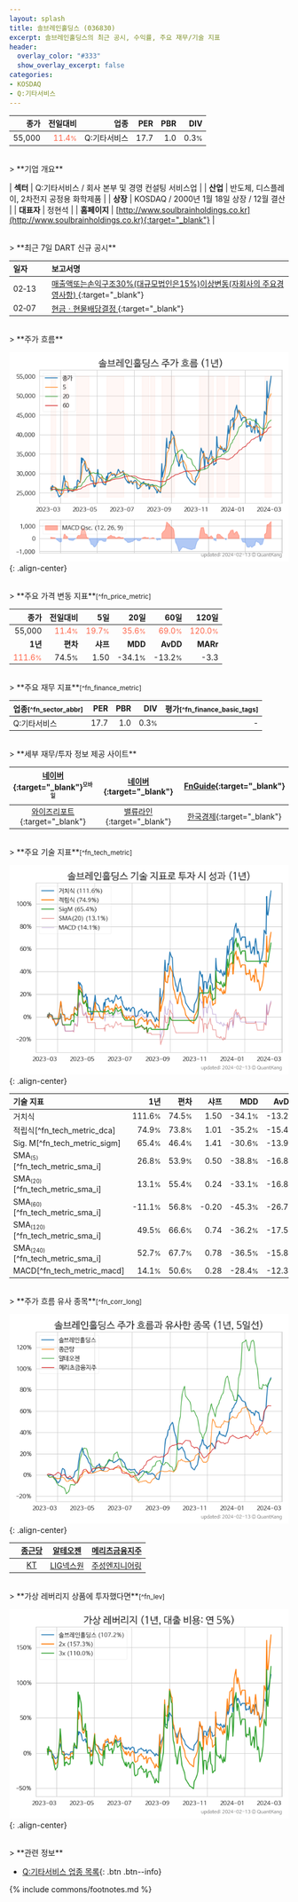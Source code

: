 ```yaml
---
layout: splash
title: 솔브레인홀딩스 (036830)
excerpt: 솔브레인홀딩스의 최근 공시, 수익률, 주요 재무/기술 지표
header:
  overlay_color: "#333"
  show_overlay_excerpt: false
categories:
- KOSDAQ
- Q:기타서비스
---
```


| **종가** | **전일대비** | **업종** | **PER** | **PBR** | **DIV** |
| -------: | -----------: | -------: | ------: | ------: | ------: |
| 55,000 | <span style="color: tomato">11.4<small>%</small></span> | Q:기타서비스 | 17.7 | 1.0 | 0.3<small>%</small> |

<!-- more -->

<br>
> **기업 개요**<a id="company"></a>

| <span style="white-space:nowrap;">**섹터**</span> | Q:기타서비스 / 회사 본부 및 경영 컨설팅 서비스업 |
| <span style="white-space:nowrap;">**산업**</span> | 반도체, 디스플레이, 2차전지 공정용 화학제품 |
| <span style="white-space:nowrap;">**상장**</span> | KOSDAQ / 2000년 1월 18일 상장 / 12월 결산 |
| <span style="white-space:nowrap;">**대표자**</span> | 정현석 |
| <span style="white-space:nowrap;">**홈페이지**</span> | [http://www.soulbrainholdings.co.kr](http://www.soulbrainholdings.co.kr){:target="_blank"} |

<br>
> **최근 7일 DART 신규 공시**<a id="dart"></a>

| **일자** |      | **보고서명** |
| :------- | :--- | :----------- |
| 02&#x2011;13 | | [매출액또는손익구조30%(대규모법인은15%)이상변동(자회사의 주요경영사항)              ](https://dart.fss.or.kr/dsaf001/main.do?rcpNo=20240213900997){:target="_blank"} |
| 02&#x2011;07 | | [현금ㆍ현물배당결정              ](https://dart.fss.or.kr/dsaf001/main.do?rcpNo=20240207900469){:target="_blank"} |

<br>
> **주가 흐름**<a id="price"></a>

![036830](/stock/images/036830.png){: .align-center}

<br>
> **주요 가격 변동 지표**<small>[^fn_price_metric]</small>

| **종가** | **전일대비** | **5일** | **20일** | **60일** | **120일** |
| -------: | -----------: | ------: | -------: | -------: | --------: |
| 55,000 | <span style="color: tomato">11.4<small>%</small></span> | <span style="color: tomato">19.7<small>%</small></span> | <span style="color: tomato">35.6<small>%</small></span> | <span style="color: tomato">69.0<small>%</small></span> | <span style="color: tomato">120.0<small>%</small></span> |
| **1년** | **편차** | **샤프** | **MDD** | **AvDD** | **MARr** |
| <span style="color: tomato">111.6<small>%</small></span> | 74.5<small>%</small> | 1.50 | -34.1<small>%</small> | -13.2<small>%</small> | -3.3 |

<br>
> **주요 재무 지표**<small>[^fn_finance_metric]</small>

| **업종**<small>[^fn_sector_abbr]</small> | **PER** | **PBR** | **DIV** | **평가**<small>[^fn_finance_basic_tags]</small> |
| :--------------------------------------- | ------: | ------: | ------: | ----------------------------------------------: |
| Q:기타서비스 | 17.7 | 1.0 | 0.3<small>%</small> | - |

<br>
> **세부 재무/투자 정보 제공 사이트**

| [네이버](https://m.stock.naver.com/domestic/stock/036830/finance/summary){:target="_blank"}<sup><small>모바일</small></sup> | [네이버](https://finance.naver.com/item/coinfo.naver?code=036830){:target="_blank"} | [FnGuide](https://comp.fnguide.com/SVO2/ASP/SVD_Invest.asp?gicode=A036830&MenuYn=Y){:target="_blank"} |
| :---: | :---: | :---: |
| [와이즈리포트](https://comp.wisereport.co.kr/company/c1040001.aspx?cmp_cd=036830){:target="_blank"} | [밸류라인](https://www.valueline.co.kr/finance/summary/036830){:target="_blank"} | [한국경제](https://markets.hankyung.com/stock/036830/financial-summary){:target="_blank"} |

<br>
> **주요 기술 지표**<small>[^fn_tech_metric]</small>


![036830](/stock/images/036830_tech.png){: .align-center}

| **기술 지표** | **1년** | **편차** | **샤프** | **MDD** | **AvDD** |
| :------------ | ------: | -----------: | -------: | ------: | -------: |
| 거치식 | 111.6<small>%</small> | 74.5<small>%</small> | 1.50 | -34.1<small>%</small> | -13.2<small>%</small> |
| 적립식[^fn_tech_metric_dca] | 74.9<small>%</small> | 73.8<small>%</small> | 1.01 | -35.2<small>%</small> | -15.4<small>%</small> |
| Sig. M[^fn_tech_metric_sigm] | 65.4<small>%</small> | 46.4<small>%</small> | 1.41 | -30.6<small>%</small> | -13.9<small>%</small> |
| SMA<small><sub>(5)</sub></small>[^fn_tech_metric_sma_i] | 26.8<small>%</small> | 53.9<small>%</small> | 0.50 | -38.8<small>%</small> | -16.8<small>%</small> |
| SMA<small><sub>(20)</sub></small>[^fn_tech_metric_sma_i] | 13.1<small>%</small> | 55.4<small>%</small> | 0.24 | -33.1<small>%</small> | -16.8<small>%</small> |
| SMA<small><sub>(60)</sub></small>[^fn_tech_metric_sma_i] | -11.1<small>%</small> | 56.8<small>%</small> | -0.20 | -45.3<small>%</small> | -26.7<small>%</small> |
| SMA<small><sub>(120)</sub></small>[^fn_tech_metric_sma_i] | 49.5<small>%</small> | 66.6<small>%</small> | 0.74 | -36.2<small>%</small> | -17.5<small>%</small> |
| SMA<small><sub>(240)</sub></small>[^fn_tech_metric_sma_i] | 52.7<small>%</small> | 67.7<small>%</small> | 0.78 | -36.5<small>%</small> | -15.8<small>%</small> |
| MACD[^fn_tech_metric_macd] | 14.1<small>%</small> | 50.6<small>%</small> | 0.28 | -28.4<small>%</small> | -12.3<small>%</small> |

<br>
> **주가 흐름 유사 종목**<a id="corr"></a><small>[^fn_corr_long]</small>

![036830](/stock/images/036830_corr.png){: .align-center}

|       | [종근당](/185750/) | [알테오젠](/196170/) | [메리츠금융지주](/138040/) |
| :---: | :------------------------------------: | :------------------------------------: | :------------------------------------: |
|       | [KT](/030200/) | [LIG넥스원](/079550/) | [주성엔지니어링](/036930/) |

<br>
> **가상 레버리지 상품에 투자했다면**<a id="2x"></a><small>[^fn_lev]</small>

![036830](/stock/images/036830_2x.png){: .align-center}

<br>
> **관련 정보**

- [Q:기타서비스 업종 목록](/stats/sector/kosdaq_업종_기타서비스_종목/){: .btn .btn--info}

{% include commons/footnotes.md %}